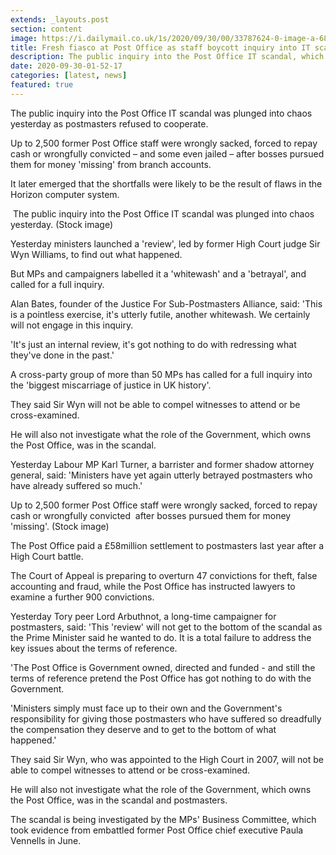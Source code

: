 ```yaml
---
extends: _layouts.post
section: content
image: https://i.dailymail.co.uk/1s/2020/09/30/00/33787624-0-image-a-68_1601423920003.jpg 
title: Fresh fiasco at Post Office as staff boycott inquiry into IT scandal  
description: The public inquiry into the Post Office IT scandal, which saw staff wrongly sacked, forced to repay money or wrongfully convicted, was plunged into chaos yesterday. 
date: 2020-09-30-01-52-17 
categories: [latest, news] 
featured: true 
--- 
```

The public inquiry into the Post Office IT scandal was plunged into chaos yesterday as postmasters refused to cooperate.

Up to 2,500 former Post Office staff were wrongly sacked, forced to repay cash or wrongfully convicted – and some even jailed – after bosses pursued them for money 'missing' from branch accounts.

It later emerged that the shortfalls were likely to be the result of flaws in the Horizon computer system.

 The public inquiry into the Post Office IT scandal was plunged into chaos yesterday. (Stock image)

Yesterday ministers launched a 'review', led by former High Court judge Sir Wyn Williams, to find out what happened.

But MPs and campaigners labelled it a 'whitewash' and a 'betrayal', and called for a full inquiry. 

Alan Bates, founder of the Justice For Sub-Postmasters Alliance, said: 'This is a pointless exercise, it's utterly futile, another whitewash. We certainly will not engage in this inquiry.

'It's just an internal review, it's got nothing to do with redressing what they've done in the past.'

A cross-party group of more than 50 MPs has called for a full inquiry into the 'biggest miscarriage of justice in UK history'. 

They said Sir Wyn will not be able to compel witnesses to attend or be cross-examined. 

He will also not investigate what the role of the Government, which owns the Post Office, was in the scandal.

Yesterday Labour MP Karl Turner, a barrister and former shadow attorney general, said: 'Ministers have yet again utterly betrayed postmasters who have already suffered so much.' 

Up to 2,500 former Post Office staff were wrongly sacked, forced to repay cash or wrongfully convicted  after bosses pursued them for money 'missing'. (Stock image)

The Post Office paid a £58million settlement to postmasters last year after a High Court battle.

The Court of Appeal is preparing to overturn 47 convictions for theft, false accounting and fraud, while the Post Office has instructed lawyers to examine a further 900 convictions.

Yesterday Tory peer Lord Arbuthnot, a long-time campaigner for postmasters, said: 'This 'review' will not get to the bottom of the scandal as the Prime Minister said he wanted to do. It is a total failure to address the key issues about the terms of reference.

'The Post Office is Government owned, directed and funded - and still the terms of reference pretend the Post Office has got nothing to do with the Government.

'Ministers simply must face up to their own and the Government's responsibility for giving those postmasters who have suffered so dreadfully the compensation they deserve and to get to the bottom of what happened.' 

They said Sir Wyn, who was appointed to the High Court in 2007, will not be able to compel witnesses to attend or be cross-examined.

He will also not investigate what the role of the Government, which owns the Post Office, was in the scandal and postmasters.

The scandal is being investigated by the MPs' Business Committee, which took evidence from embattled former Post Office chief executive Paula Vennells in June.

